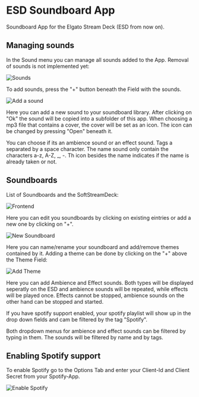 # ESD Soundboard App
Soundboard App for the Elgato Stream Deck (ESD from now on).

## Managing sounds

In the Sound menu you can manage all sounds added to the App. Removal of sounds is not implemented yet:

![Sounds](https://raw.githubusercontent.com/WElRD/Images/master/ESDSoundboardApp/Frontend-04-Manage-Sounds.png)

To add sounds, press the "+" button beneath the Field with the sounds.

![Add a sound](https://raw.githubusercontent.com/WElRD/Images/master/ESDSoundboardApp/Frontend-05-Add-Sounds.png)

Here you can add a new sound to your soundboard library. After clicking on "Ok" the sound will be copied into a subfolder of this app. When choosing a mp3 file that contains a cover, the cover will be set as an icon. The icon can be changed by pressing "Open" beneath it.

You can choose if its an ambience sound or an effect sound. Tags a separated by a space character. The name sound only contain the characters a-z, A-Z, _, -. Th icon besides the name indicates if the name is already taken or not.

## Soundboards

List of Soundboards and the SoftStreamDeck:

![Frontend](https://raw.githubusercontent.com/WElRD/Images/master/ESDSoundboardApp/Frontend-01.png)

Here you can edit you soundboards by clicking on existing eintries or add a new one by clicking on "+".

![New Soundboard](https://raw.githubusercontent.com/WElRD/Images/master/ESDSoundboardApp/Frontend-02-New-Soundboard.png)

Here you can name/rename your soundboard and add/remove themes contained by it. Adding a theme can be done by clicking on the "+" above the Theme Field:

![Add Theme](https://raw.githubusercontent.com/WElRD/Images/master/ESDSoundboardApp/Frontend-03-New-Theme.png)

Here you can add Ambience and Effect sounds. Both types will be displayed seperatly on the ESD and ambience sounds will be repeated, while effects will be played once. Effects cannot be stopped, ambience sounds on the other hand can be stopped and started. 

If you have spotify support enabled, your spotify playlist will show up in the drop down fields and cam be filtered by the tag "Spotify".

Both dropdown menus for ambience and effect sounds can be filtered by typing in them. The sounds will be filtered by name and by tags.

## Enabling Spotify support

To enable Spotify go to the Options Tab and enter your Client-Id and Client Secret from your Spotify-App.

![Enable Spotify](https://raw.githubusercontent.com/WElRD/Images/master/ESDSoundboardApp/Frontend-06-Spotify-Options.png)
